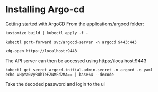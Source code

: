 # Installing Argo-cd 
[Getting started with ArgoCD](https://argo-cd.readthedocs.io/en/stable/getting_started/)
From the applications/argocd folder:
```
kustomize build | kubectl apply -f -

kubectl port-forward svc/argocd-server -n argocd 9443:443

xdg-open https://localhost:9443
```

The API server can then be accessed using https://localhost:9443

```
kubectl get secret argocd-initial-admin-secret -n argocd -o yaml
echo VHpYa0VyRUhTeFZNMFd2MA== | base64 --decode
```
Take the decoded password and login to the ui
